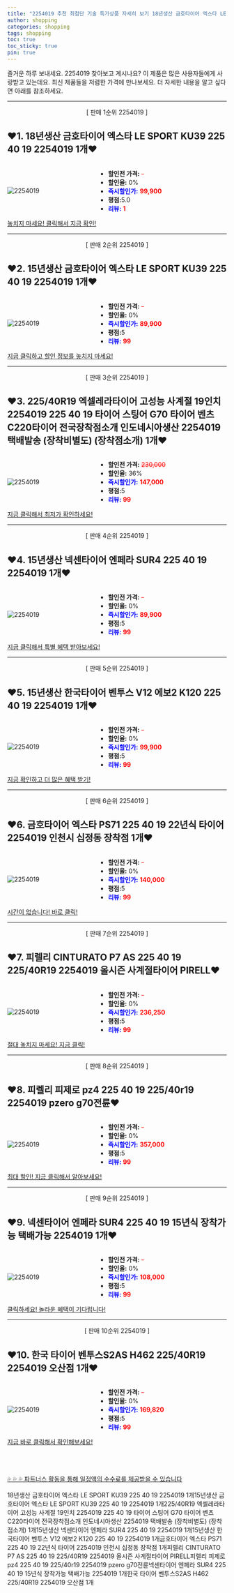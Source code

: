 ```yaml
---
title: "2254019 추천 최첨단 기술 특가상품 자세히 보기 18년생산 금호타이어 엑스타 LE SPORT"
author: shopping
categories: shopping
tags: shopping
toc: true
toc_sticky: true
pin: true
---
```

즐거운 하루 보내세요. 2254019 찾아보고 계시나요? 이 제품은 많은 사용자들에게 사랑받고 있는데요. 최신 제품들을 저렴한 가격에 만나보세요. 더 자세한 내용을 알고 싶다면 아래를 참조하세요.

---
<p class="toplist" style="margin: 0 auto; display: block; width: fit-content;">[ 판매 1순위 2254019 ]</p>

<h2><strong>❤️1. 18년생산 금호타이어 엑스타 LE SPORT KU39 225 40 19 2254019 1개❤️</strong></h2>

<div style="display: flex; align-items: center;">
    <div style="flex: 0.4;">
        <img src="https://thumbnail9.coupangcdn.com/thumbnails/remote/230x230ex/image/vendor_inventory/7a03/5ad87ac18520a04cf3b9d88b30eeac569061679ed084c1f4b7eb4cc64e3a.png" alt="2254019" style="max-width: 100%;">
    </div>
    <div style="flex: 0.6; margin-left: 10px;">
        <ul>
            <li><strong>할인전 가격:</strong> <del style="color: red;">-</del></li>
            <li><strong>할인율:</strong> 0%</li>
            <li><span style='color:blue'><strong>즉시할인가:</strong></span> <span style='color:red'><strong>99,900</strong></span></li>
            <li><strong>평점:</strong>5.0</li>
            <li><span style='color:blue'><strong>리뷰:</strong></span> <span style='color:red'><strong>1</strong></span></li>
        </ul>
    </div>
</div>
<div class="center">
    <a href="https://selin100587001.github.io?lptag=AF9450613&subid=githubio&pageKey=6950216701&traceid=V0-153&itemId=16883169748&vendorItemId=84061572219" class="myButton">
        놓치지 마세요! 클릭해서 지금 확인!
    </a>
</div>


---
<p class="toplist" style="margin: 0 auto; display: block; width: fit-content;">[ 판매 2순위 2254019 ]</p>

<h2><strong>❤️2. 15년생산 금호타이어 엑스타 LE SPORT KU39 225 40 19 2254019 1개❤️</strong></h2>

<div style="display: flex; align-items: center;">
    <div style="flex: 0.4;">
        <img src="https://thumbnail9.coupangcdn.com/thumbnails/remote/230x230ex/image/vendor_inventory/7a03/5ad87ac18520a04cf3b9d88b30eeac569061679ed084c1f4b7eb4cc64e3a.png" alt="2254019" style="max-width: 100%;">
    </div>
    <div style="flex: 0.6; margin-left: 10px;">
        <ul>
            <li><strong>할인전 가격:</strong> <del style="color: red;">-</del></li>
            <li><strong>할인율:</strong> 0%</li>
            <li><span style='color:blue'><strong>즉시할인가:</strong></span> <span style='color:red'><strong>89,900</strong></span></li>
            <li><strong>평점:</strong>5</li>
            <li><span style='color:blue'><strong>리뷰:</strong></span> <span style='color:red'><strong>99</strong></span></li>
        </ul>
    </div>
</div>
<div class="center">
    <a href="https://selin100587001.github.io?lptag=AF9450613&subid=githubio&pageKey=6950212876&traceid=V0-153&itemId=16883143602&vendorItemId=84061546817" class="myButton">
        지금 클릭하고 할인 정보를 놓치지 마세요!
    </a>
</div>


---
<p class="toplist" style="margin: 0 auto; display: block; width: fit-content;">[ 판매 3순위 2254019 ]</p>

<h2><strong>❤️3. 225/40R19 엑셀레라타이어 고성능 사계절 19인치 2254019 225 40 19 타이어 스팅어 G70 타이어 벤츠 C220타이어 전국장착점소개 인도네시아생산 2254019 택배발송 (장착비별도) (장착점소개) 1개❤️</strong></h2>

<div style="display: flex; align-items: center;">
    <div style="flex: 0.4;">
        <img src="https://thumbnail9.coupangcdn.com/thumbnails/remote/230x230ex/image/vendor_inventory/4530/73e72a61ec4cbbb3c93a34f57ca6841b8e1658aa150cf84e90256dc16a2e.jpg" alt="2254019" style="max-width: 100%;">
    </div>
    <div style="flex: 0.6; margin-left: 10px;">
        <ul>
            <li><strong>할인전 가격:</strong> <del style="color: red;">230,000</del></li>
            <li><strong>할인율:</strong> 36%</li>
            <li><span style='color:blue'><strong>즉시할인가:</strong></span> <span style='color:red'><strong>147,000</strong></span></li>
            <li><strong>평점:</strong>5</li>
            <li><span style='color:blue'><strong>리뷰:</strong></span> <span style='color:red'><strong>99</strong></span></li>
        </ul>
    </div>
</div>
<div class="center">
    <a href="https://selin100587001.github.io?lptag=AF9450613&subid=githubio&pageKey=8017898164&traceid=V0-153&itemId=22395819515&vendorItemId=89440736680" class="myButton">
        지금 클릭해서 최저가 확인하세요!
    </a>
</div>


---
<p class="toplist" style="margin: 0 auto; display: block; width: fit-content;">[ 판매 4순위 2254019 ]</p>

<h2><strong>❤️4. 15년생산 넥센타이어 엔페라 SUR4 225 40 19 2254019 1개❤️</strong></h2>

<div style="display: flex; align-items: center;">
    <div style="flex: 0.4;">
        <img src="https://thumbnail6.coupangcdn.com/thumbnails/remote/230x230ex/image/vendor_inventory/7dc1/2ac3d8568cf10bbd5d8eb899d083430817cbd2ba5c5fa18337ada1170650.png" alt="2254019" style="max-width: 100%;">
    </div>
    <div style="flex: 0.6; margin-left: 10px;">
        <ul>
            <li><strong>할인전 가격:</strong> <del style="color: red;">-</del></li>
            <li><strong>할인율:</strong> 0%</li>
            <li><span style='color:blue'><strong>즉시할인가:</strong></span> <span style='color:red'><strong>89,900</strong></span></li>
            <li><strong>평점:</strong>5</li>
            <li><span style='color:blue'><strong>리뷰:</strong></span> <span style='color:red'><strong>99</strong></span></li>
        </ul>
    </div>
</div>
<div class="center">
    <a href="https://selin100587001.github.io?lptag=AF9450613&subid=githubio&pageKey=7381862086&traceid=V0-153&itemId=19065764341&vendorItemId=86188562549" class="myButton">
        지금 클릭해서 특별 혜택 받아보세요!
    </a>
</div>


---
<p class="toplist" style="margin: 0 auto; display: block; width: fit-content;">[ 판매 5순위 2254019 ]</p>

<h2><strong>❤️5. 15년생산 한국타이어 벤투스 V12 에보2 K120 225 40 19 2254019 1개❤️</strong></h2>

<div style="display: flex; align-items: center;">
    <div style="flex: 0.4;">
        <img src="https://thumbnail10.coupangcdn.com/thumbnails/remote/230x230ex/image/vendor_inventory/4919/75517d8da51f84dc110ee50d302b2cf1add06763ce843946a097b0f130d7.png" alt="2254019" style="max-width: 100%;">
    </div>
    <div style="flex: 0.6; margin-left: 10px;">
        <ul>
            <li><strong>할인전 가격:</strong> <del style="color: red;">-</del></li>
            <li><strong>할인율:</strong> 0%</li>
            <li><span style='color:blue'><strong>즉시할인가:</strong></span> <span style='color:red'><strong>99,900</strong></span></li>
            <li><strong>평점:</strong>5</li>
            <li><span style='color:blue'><strong>리뷰:</strong></span> <span style='color:red'><strong>99</strong></span></li>
        </ul>
    </div>
</div>
<div class="center">
    <a href="https://selin100587001.github.io?lptag=AF9450613&subid=githubio&pageKey=8072024263&traceid=V0-153&itemId=22726091706&vendorItemId=89761461894" class="myButton">
        지금 확인하고 더 많은 혜택 받기!
    </a>
</div>


---
<p class="toplist" style="margin: 0 auto; display: block; width: fit-content;">[ 판매 6순위 2254019 ]</p>

<h2><strong>❤️6. 금호타이어 엑스타 PS71 225 40 19 22년식 타이어 2254019 인천시 십정동 장착점 1개❤️</strong></h2>

<div style="display: flex; align-items: center;">
    <div style="flex: 0.4;">
        <img src="https://thumbnail6.coupangcdn.com/thumbnails/remote/230x230ex/image/vendor_inventory/38b2/2fc9ab2cc6955f2981b032c12c9eb4472a3aa7ae1c8eea85df959b6dc858.png" alt="2254019" style="max-width: 100%;">
    </div>
    <div style="flex: 0.6; margin-left: 10px;">
        <ul>
            <li><strong>할인전 가격:</strong> <del style="color: red;">-</del></li>
            <li><strong>할인율:</strong> 0%</li>
            <li><span style='color:blue'><strong>즉시할인가:</strong></span> <span style='color:red'><strong>140,000</strong></span></li>
            <li><strong>평점:</strong>5</li>
            <li><span style='color:blue'><strong>리뷰:</strong></span> <span style='color:red'><strong>99</strong></span></li>
        </ul>
    </div>
</div>
<div class="center">
    <a href="https://selin100587001.github.io?lptag=AF9450613&subid=githubio&pageKey=7077191485&traceid=V0-153&itemId=17594239271&vendorItemId=84760626147" class="myButton">
        시간이 없습니다! 바로 클릭!
    </a>
</div>


---
<p class="toplist" style="margin: 0 auto; display: block; width: fit-content;">[ 판매 7순위 2254019 ]</p>

<h2><strong>❤️7. 피렐리 CINTURATO P7 AS 225 40 19 225/40R19 2254019 올시즌 사계절타이어 PIRELL❤️</strong></h2>

<div style="display: flex; align-items: center;">
    <div style="flex: 0.4;">
        <img src="https://thumbnail10.coupangcdn.com/thumbnails/remote/230x230ex/image/vendor_inventory/73d3/2f0299293fa96bdda5f3d68b066e2095c8f3e77a1b4b3fa318d797af70a6.jpeg" alt="2254019" style="max-width: 100%;">
    </div>
    <div style="flex: 0.6; margin-left: 10px;">
        <ul>
            <li><strong>할인전 가격:</strong> <del style="color: red;">-</del></li>
            <li><strong>할인율:</strong> 0%</li>
            <li><span style='color:blue'><strong>즉시할인가:</strong></span> <span style='color:red'><strong>236,250</strong></span></li>
            <li><strong>평점:</strong>5</li>
            <li><span style='color:blue'><strong>리뷰:</strong></span> <span style='color:red'><strong>99</strong></span></li>
        </ul>
    </div>
</div>
<div class="center">
    <a href="https://selin100587001.github.io?lptag=AF9450613&subid=githubio&pageKey=8209918690&traceid=V0-153&itemId=23561013097&vendorItemId=90587000320" class="myButton">
        절대 놓치지 마세요! 지금 클릭!
    </a>
</div>


---
<p class="toplist" style="margin: 0 auto; display: block; width: fit-content;">[ 판매 8순위 2254019 ]</p>

<h2><strong>❤️8. 피렐리 피제로 pz4 225 40 19 225/40r19 2254019 pzero g70전륜❤️</strong></h2>

<div style="display: flex; align-items: center;">
    <div style="flex: 0.4;">
        <img src="https://thumbnail6.coupangcdn.com/thumbnails/remote/230x230ex/image/vendor_inventory/2dca/1b27033bb4357e4d5e57121f4adc92abc2d03f7be37014bdd4a9c9da94d3.jpeg" alt="2254019" style="max-width: 100%;">
    </div>
    <div style="flex: 0.6; margin-left: 10px;">
        <ul>
            <li><strong>할인전 가격:</strong> <del style="color: red;">-</del></li>
            <li><strong>할인율:</strong> 0%</li>
            <li><span style='color:blue'><strong>즉시할인가:</strong></span> <span style='color:red'><strong>357,000</strong></span></li>
            <li><strong>평점:</strong>5</li>
            <li><span style='color:blue'><strong>리뷰:</strong></span> <span style='color:red'><strong>99</strong></span></li>
        </ul>
    </div>
</div>
<div class="center">
    <a href="https://selin100587001.github.io?lptag=AF9450613&subid=githubio&pageKey=8209918177&traceid=V0-153&itemId=23561011186&vendorItemId=90586998328" class="myButton">
        최대 할인! 지금 클릭해서 알아보세요!
    </a>
</div>


---
<p class="toplist" style="margin: 0 auto; display: block; width: fit-content;">[ 판매 9순위 2254019 ]</p>

<h2><strong>❤️9. 넥센타이어 엔페라 SUR4 225 40 19 15년식 장착가능 택배가능 2254019 1개❤️</strong></h2>

<div style="display: flex; align-items: center;">
    <div style="flex: 0.4;">
        <img src="https://thumbnail9.coupangcdn.com/thumbnails/remote/230x230ex/image/vendor_inventory/7e11/cb7e3784b05876cbba84ad71c1a517ae635b4c4999c21d3049f5071b8160.jpg" alt="2254019" style="max-width: 100%;">
    </div>
    <div style="flex: 0.6; margin-left: 10px;">
        <ul>
            <li><strong>할인전 가격:</strong> <del style="color: red;">-</del></li>
            <li><strong>할인율:</strong> 0%</li>
            <li><span style='color:blue'><strong>즉시할인가:</strong></span> <span style='color:red'><strong>108,000</strong></span></li>
            <li><strong>평점:</strong>5</li>
            <li><span style='color:blue'><strong>리뷰:</strong></span> <span style='color:red'><strong>99</strong></span></li>
        </ul>
    </div>
</div>
<div class="center">
    <a href="https://selin100587001.github.io?lptag=AF9450613&subid=githubio&pageKey=7545985943&traceid=V0-153&itemId=19847963052&vendorItemId=86949225784" class="myButton">
        클릭하세요! 놀라운 혜택이 기다립니다!
    </a>
</div>


---
<p class="toplist" style="margin: 0 auto; display: block; width: fit-content;">[ 판매 10순위 2254019 ]</p>

<h2><strong>❤️10. 한국 타이어 벤투스S2AS H462 225/40R19 2254019 오산점 1개❤️</strong></h2>

<div style="display: flex; align-items: center;">
    <div style="flex: 0.4;">
        <img src="https://thumbnail10.coupangcdn.com/thumbnails/remote/230x230ex/image/vendor_inventory/2fe7/371e8ab94b71f83b35cb9c8b4d75d23f8e03ab47353d4d3c89a1ca7798b6.jpg" alt="2254019" style="max-width: 100%;">
    </div>
    <div style="flex: 0.6; margin-left: 10px;">
        <ul>
            <li><strong>할인전 가격:</strong> <del style="color: red;">-</del></li>
            <li><strong>할인율:</strong> 0%</li>
            <li><span style='color:blue'><strong>즉시할인가:</strong></span> <span style='color:red'><strong>169,820</strong></span></li>
            <li><strong>평점:</strong>5</li>
            <li><span style='color:blue'><strong>리뷰:</strong></span> <span style='color:red'><strong>99</strong></span></li>
        </ul>
    </div>
</div>
<div class="center">
    <a href="https://selin100587001.github.io?lptag=AF9450613&subid=githubio&pageKey=8054094627&traceid=V0-153&itemId=22600388399&vendorItemId=90084577905" class="myButton">
        지금 바로 클릭해서 확인해보세요!
    </a>
</div>

<br><br><br>[💦 💦 💦 파트너스 활동을 통해 일정액의 수수료를 제공받을 수 있습니다](https://link.coupang.com/a/bcpT2c)<br><br>18년생산 금호타이어 엑스타 LE SPORT KU39 225 40 19 2254019 1개15년생산 금호타이어 엑스타 LE SPORT KU39 225 40 19 2254019 1개225/40R19 엑셀레라타이어 고성능 사계절 19인치 2254019 225 40 19 타이어 스팅어 G70 타이어 벤츠 C220타이어 전국장착점소개 인도네시아생산 2254019 택배발송 (장착비별도) (장착점소개) 1개15년생산 넥센타이어 엔페라 SUR4 225 40 19 2254019 1개15년생산 한국타이어 벤투스 V12 에보2 K120 225 40 19 2254019 1개금호타이어 엑스타 PS71 225 40 19 22년식 타이어 2254019 인천시 십정동 장착점 1개피렐리 CINTURATO P7 AS 225 40 19 225/40R19 2254019 올시즌 사계절타이어 PIRELL피렐리 피제로 pz4 225 40 19 225/40r19 2254019 pzero g70전륜넥센타이어 엔페라 SUR4 225 40 19 15년식 장착가능 택배가능 2254019 1개한국 타이어 벤투스S2AS H462 225/40R19 2254019 오산점 1개